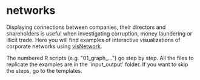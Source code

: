 # networks
Displaying connections between companies, their directors and shareholders is useful when investigating corruption, money laundering or illicit trade. Here you will find examples of interactive visualizations of corporate networks using [visNetwork](http://datastorm-open.github.io/visNetwork/). 

The numbered R scripts (e.g. "01_graph_...") go step by step. All the files to replicate the examples are in the 'input_output' folder. If you want to skip the steps, go to the templates. 
